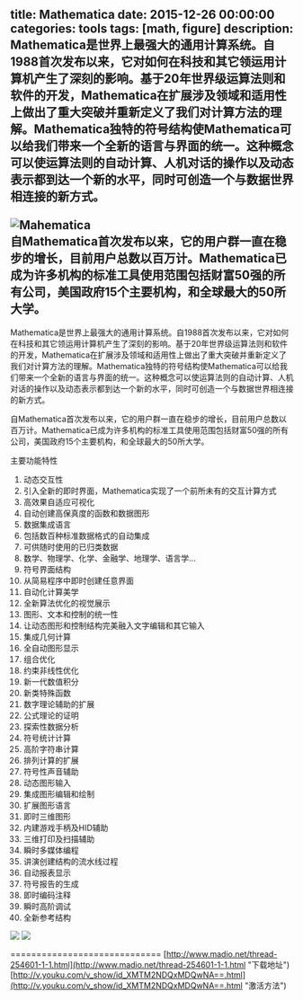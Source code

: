 title: Mathematica
date: 2015-12-26 00:00:00
categories: tools
tags: [math, figure]
description: Mathematica是世界上最强大的通用计算系统。自1988首次发布以来，它对如何在科技和其它领运用计算机产生了深刻的影响。基于20年世界级运算法则和软件的开发，Mathematica在扩展涉及领域和适用性上做出了重大突破并重新定义了我们对计算方法的理解。Mathematica独特的符号结构使Mathematica可以给我们带来一个全新的语言与界面的统一。这种概念可以使运算法则的自动计算、人机对话的操作以及动态表示都到达一个新的水平，同时可创造一个与数据世界相连接的新方式。<br><br><img src="/images/tools/Mathematica.png" alt="Mahematica"><br> 自Mathematica首次发布以来，它的用户群一直在稳步的增长，目前用户总数以百万计。Mathematica已成为许多机构的标准工具使用范围包括财富50强的所有公司，美国政府15个主要机构，和全球最大的50所大学。
---
Mathematica是世界上最强大的通用计算系统。自1988首次发布以来，它对如何在科技和其它领运用计算机产生了深刻的影响。基于20年世界级运算法则和软件的开发，Mathematica在扩展涉及领域和适用性上做出了重大突破并重新定义了我们对计算方法的理解。Mathematica独特的符号结构使Mathematica可以给我们带来一个全新的语言与界面的统一。这种概念可以使运算法则的自动计算、人机对话的操作以及动态表示都到达一个新的水平，同时可创造一个与数据世界相连接的新方式。

自Mathematica首次发布以来，它的用户群一直在稳步的增长，目前用户总数以百万计。Mathematica已成为许多机构的标准工具使用范围包括财富50强的所有公司，美国政府15个主要机构，和全球最大的50所大学。

主要功能特性

1. 动态交互性
2. 引入全新的即时界面，Mathematica实现了一个前所未有的交互计算方式
3. 高效果自适应可视化
4. 自动创建高保真度的函数和数据图形
5. 数据集成语言
6. 包括数百种标准数据格式的自动集成
7. 可供随时使用的已归类数据
8. 数学、物理学、化学、金融学、地理学、语言学...
9. 符号界面结构
10. 从简易程序中即时创建任意界面
11. 自动化计算美学
12. 全新算法优化的视觉展示
13. 图形、文本和控制的统一性
14. 让动态图形和控制结构完美融入文字编辑和其它输入
15. 集成几何计算
16. 全自动图形显示
17. 组合优化
18. 约束非线性优化
19. 新一代数值积分
20. 新类特殊函数
21. 数字理论辅助的扩展
22. 公式理论的证明
23. 探索性数据分析
24. 符号统计计算
25. 高阶字符串计算
26. 排列计算的扩展
27. 符号性声音辅助
28. 动态图形输入
29. 集成图形编辑和绘制
30. 扩展图形语言
31. 即时三维图形
32. 内建游戏手柄及HID辅助
33. 三维打印及扫描辅助
34. 瞬时多媒体编程
35. 讲演创建结构的流水线过程
36. 自动报表显示
37. 符号报告的生成
38. 即时编码注释
39. 瞬时高阶调试
40. 全新参考结构

![](/images/tools/Mathematica.png)
![](/images/tools/mathematics10_3.png)

=============================
[http://www.madio.net/thread-254601-1-1.html](http://www.madio.net/thread-254601-1-1.html "下载地址")
[http://v.youku.com/v_show/id_XMTM2NDQxMDQwNA==.html](http://v.youku.com/v_show/id_XMTM2NDQxMDQwNA==.html "激活方法")